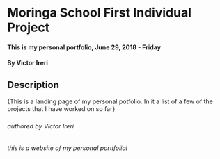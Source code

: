 # Moringa School First Individual Project
#### This is my personal portfolio, June 29, 2018 - Friday
#### By **Victor Ireri**

## Description
{This is a landing page of my personal potfolio. In it a list of a few of the projects that I have worked on so far}
### 

###### authored by Victor Ireri
###### this is a website of my personal portifolial
